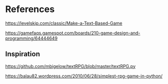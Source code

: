 # References

https://levelskip.com/classic/Make-a-Text-Based-Game

https://gamefaqs.gamespot.com/boards/210-game-design-and-programming/64444649

## Inspiration

https://github.com/mbigelow/textRPG/blob/master/textRPG.py

https://balau82.wordpress.com/2010/06/28/simplest-rpg-game-in-python/
